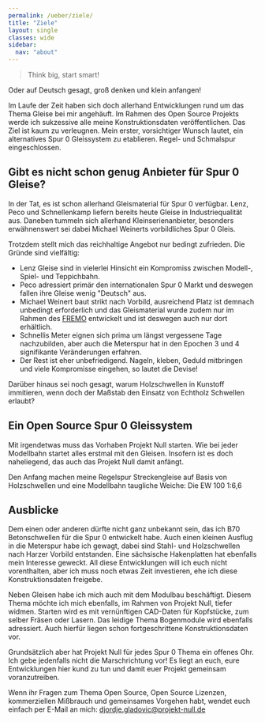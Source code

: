 ```yaml
---
permalink: /ueber/ziele/
title: "Ziele"
layout: single
classes: wide
sidebar:
  nav: "about"
---
```

> Think big, start smart!

Oder auf Deutsch gesagt, groß denken und klein anfangen! 

Im Laufe der Zeit haben sich doch allerhand Entwicklungen rund um das Thema
Gleise bei mir angehäuft. Im Rahmen des Open Source Projekts werde ich
sukzessive alle meine Konstruktionsdaten veröffentlichen. Das Ziel ist kaum zu
verleugnen. Mein erster, vorsichtiger Wunsch lautet, ein alternatives Spur 0
Gleissystem zu etablieren. Regel- und Schmalspur eingeschlossen.

## Gibt es nicht schon genug Anbieter für Spur 0 Gleise?

In der Tat, es ist schon allerhand Gleismaterial für Spur 0 verfügbar. Lenz,
Peco und Schnellenkamp liefern bereits heute Gleise in Industriequalität aus.
Daneben tummeln sich allerhand Kleinserienanbieter, besonders erwähnenswert sei
dabei Michael Weinerts vorbildliches Spur 0 Gleis.

Trotzdem stellt mich das reichhaltige Angebot nur bedingt zufrieden. Die Gründe sind vielfältig:

- Lenz Gleise sind in vielerlei Hinsicht ein Kompromiss zwischen Modell-, Spiel- und Teppichbahn.
- Peco adressiert primär den internationalen Spur 0 Markt und deswegen fallen ihre Gleise wenig "Deutsch" aus.
- Michael Weinert baut strikt nach Vorbild, ausreichend Platz ist demnach unbedingt erforderlich und das Gleismaterial wurde zudem nur im Rahmen des [FREMO](https://www.fremo-net.eu) entwickelt und ist deswegen auch nur dort erhältlich. 
- Schnellis Meter eignen sich prima um längst vergessene Tage nachzubilden, aber auch die Meterspur hat in den Epochen 3 und 4 signifikante Veränderungen erfahren.
- Der Rest ist eher unbefriedigend. Nageln, kleben, Geduld mitbringen und viele Kompromisse eingehen, so lautet die Devise!

Darüber hinaus sei noch gesagt, warum Holzschwellen in Kunstoff immitieren, wenn
doch der Maßstab den Einsatz von Echtholz Schwellen erlaubt?

## Ein Open Source Spur 0 Gleissystem

Mit irgendetwas muss das Vorhaben Projekt Null starten. Wie bei jeder Modellbahn
startet alles erstmal mit den Gleisen. Insofern ist es doch naheliegend, das
auch das Projekt Null damit anfängt. 

Den Anfang machen meine Regelspur Streckengleise auf Basis von Holzschwellen und
eine Modellbahn taugliche Weiche: Die EW 100 1:6,6

## Ausblicke

Dem einen oder anderen dürfte nicht ganz unbekannt sein, das ich B70
Betonschwellen für die Spur 0 entwickelt habe. Auch einen kleinen Ausflug in die
Meterspur habe ich gewagt, dabei sind Stahl- und Holzschwellen nach Harzer
Vorbild entstanden. Eine sächsische Hakenplatten hat ebenfalls mein Interesse
geweckt. All diese Entwicklungen will ich euch nicht vorenthalten, aber ich muss
noch etwas Zeit investieren, ehe ich diese Konstruktionsdaten freigebe.

Neben Gleisen habe ich mich auch mit dem Modulbau beschäftigt. Diesem Thema
möchte ich mich ebenfalls, im Rahmen von Projekt Null, tiefer widmen. Starten
wird es mit vernünftigen CAD-Daten für Kopfstücke, zum selber Fräsen oder
Lasern. Das leidige Thema Bogenmodule wird ebenfalls adressiert. Auch hierfür
liegen schon fortgeschrittene Konstruktionsdaten vor.

Grundsätzlich aber hat Projekt Null für jedes Spur 0 Thema ein offenes Ohr. Ich gebe
jedenfalls nicht die Marschrichtung vor! Es liegt an euch, eure Entwicklungen
hier kund zu tun und damit euer Projekt gemeinsam voranzutreiben.

Wenn ihr Fragen zum Thema Open Source, Open Source Lizenzen, kommerziellen
Mißbrauch und gemeinsames Vorgehen habt, wendet euch einfach per E-Mail an mich:
djordje.gladovic@projekt-null.de
